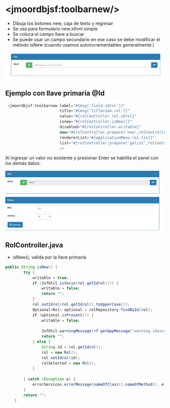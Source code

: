 # &lt;jmoordbjsf:toolbarnew/&gt;

* Dibuja los botones new, caja de texto y regresar
* Se usa para formulario new.xthml simple
* Se coloca el campo llave a buscar
* Se puede usar un campo secundario en ese caso se debe modificar el método isNew \(cuando usamos autoincrementables generalmente.\)

![](/assets/componente.png)

## Ejemplo con llave primaria  @Id

```java
 <jmoordbjsf:toolbarnew label="#{msg['field.idrol']}"
                        title="#{msg['titleview.rol']}"
                        value="#{rolController.rol.idrol}"
                        isnew="#{rolController.isNew()}"
                        disabled="#{rolController.writable}"
                        new="#{rolController.prepare('new',rolController.rol)}"
                        rendererList="#{applicationMenu.rol.list}"
                        list="#{rolController.prepare('golist',rolController.rol)}"
                        />
```



Al ingresar un valor no existente y presionar Enter se habilita el panel con los demás datos.

![](/assets/test.png)

## RolController.java

* isNew\(\), valida por la llave primaria.

```java
public String isNew() {
        try {
            writable = true;
            if (JsfUtil.isVacio(rol.getIdrol())) {
                writable = false;
                return "";
            }
            rol.setIdrol(rol.getIdrol().toUpperCase());
            Optional<Rol> optional = rolRepository.findById(rol);
            if (optional.isPresent()) {
                writable = false;

                JsfUtil.warningMessage(rf.getAppMessage("warning.idexist"));
                return "";
            } else {
                String id = rol.getIdrol();
                rol = new Rol();
                rol.setIdrol(id);
                rolSelected = new Rol();
            }

        } catch (Exception e) {
            errorServices.errorMessage(nameOfClass(),nameOfMethod(), e.getLocalizedMessage());
        }
        return "";
    }
```



